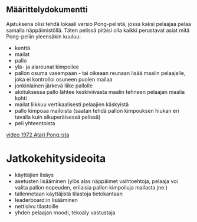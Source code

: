 ## Määrittelydokumentti

Ajatuksena olisi tehdä lokaali versio Pong-pelistä, jossa kaksi pelaajaa pelaa samalla näppäimistöllä. Täten 
pelissä pitäisi olla kaikki perustavat asiat mitä Pong-peliin yleensäkin kuuluu: 
* kenttä
* mailat
* pallo
* ylä- ja alareunat kimpoilee
* pallon osuma vasempaan - tai oikeaan reunaan lisää maalin pelaajalle, joka ei kontrolloi osuneen puolen 
mailaa
* jonkinlainen järkevä liike pallolle
* aloituksessa pallo lähtee keskiviivasta maalin tehneen pelaajan maalia kohti
* mailat liikkuu vertikaalisesti pelaajien käskyistä
* pallo kimpoaa mailoista (saatan tehdä pallon kimpouksen hiukan eri tavalla kuin alkuperäisessä pelissä)
* peli yhteentoista

[video 1972 Atari Pong:ista](https://www.youtube.com/watch?v=e4VRgY3tkh0)

# Jatkokehitysideoita 

* käyttäjien lisäys
* asetusten lisääminen (ylös alas näppäimet vaihtoehtoja, pelaaja voi valita pallon 
nopeuden, erilaisia pallon kimpoiluja mailasta jne.)
* tallennetaan käyttäjistä tilastoja tietokantaan
* leaderboard:in lisääminen
* nettisivu tilastoille
* yhden pelaajan moodi, tekoäly vastustaja

 

